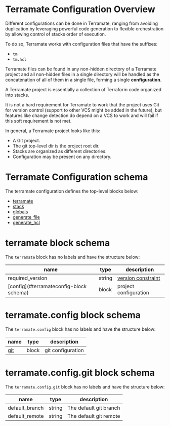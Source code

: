 # Terramate Configuration Overview

Different configurations can be done in Terramate,
ranging from avoiding duplication by leveraging powerful
code generation to flexible orchestration by allowing control
of stacks order of execution.

To do so, Terramate works with configuration files that
have the suffixes:

* `tm`
* `tm.hcl`

Terramate files can be found in any non-hidden directory of a Terramate project 
and all non-hidden files in a single directory will be handled as the 
concatenation of all of them in a single file, forming a single **configuration**.

A Terramate project is essentially a collection of Terraform code
organized into stacks.

It is not a hard requirement for Terramate to work that the project uses Git 
for version control (support to other VCS might be added in the future),
but features like change detection do depend on a VCS to
work and will fail if this soft requirement is not met.

In general, a Terramate project looks like this:

* A Git project.
* The git top-level dir is the project root dir.
* Stacks are organized as different directories.
* Configuration may be present on any directory.

# Terramate Configuration schema

The terramate configuration defines the top-level blocks below:

- [terramate](#terramate-block-schema)
- [stack](#stack-schema)
- [globals](#globals-schema)
- [generate_file](#generate_file-schema)
- [generate_hcl](#generate_hcl-schema)

# terramate block schema

The `terramate` block has no labels and have the structure below:

| name             |      type      | description |
|------------------|----------------|-------------|
| required_version |     string     | [version constraint](https://www.terraform.io/language/expressions/version-constraints) |
| [config](#terramateconfig-block schema) |     block      | project configuration |

# terramate.config block schema

The `terramate.config` block has no labels and have the structure below:

| name             |      type      | description |
|------------------|----------------|-------------|
| [git](#terramateconfiggit-block-schema) | block | git configuration |

# terramate.config.git block schema

The `terramate.config.git` block has no labels and have the structure below:

| name             |      type      | description |
|------------------|----------------|-------------|
| default\_branch | string | The default git branch |
| default\_remote | string | The default git remote |
